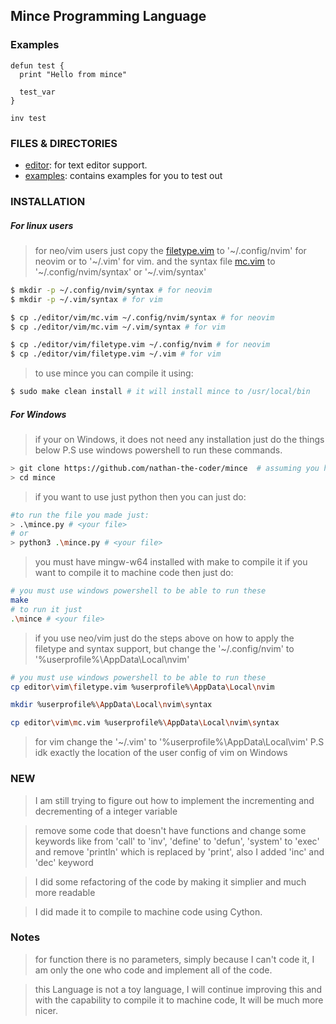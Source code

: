 ## Mince Programming Language


### Examples

```mince
defun test {
  print "Hello from mince"

  test_var
}

inv test
```


### FILES & DIRECTORIES
- [editor](./editor): for text editor support. 
- [examples](./examples): contains examples for you to test out

### INSTALLATION
##### For linux users
> for neo/vim users just copy the [filetype.vim](./editor/vim/filetype.vim)
> to '~/.config/nvim' for neovim or to '~/.vim' for vim.
> and the syntax file [mc.vim](./editor/vim/mc.vim) to '~/.config/nvim/syntax' or '~/.vim/syntax'

```bash
$ mkdir -p ~/.config/nvim/syntax # for neovim
$ mkdir -p ~/.vim/syntax # for vim

$ cp ./editor/vim/mc.vim ~/.config/nvim/syntax # for neovim
$ cp ./editor/vim/mc.vim ~/.vim/syntax # for vim

$ cp ./editor/vim/filetype.vim ~/.config/nvim # for neovim
$ cp ./editor/vim/filetype.vim ~/.vim # for vim

```

> to use mince you can compile it using:

```bash
$ sudo make clean install # it will install mince to /usr/local/bin
```

##### For Windows
> if your on Windows, it does not need any installation 
> just do the things below
> P.S use windows powershell to run these commands.

```bash
> git clone https://github.com/nathan-the-coder/mince  # assuming you have git installed 
> cd mince
```

> if you want to use just python then you can just do:

```bash
#to run the file you made just:
> .\mince.py # <your file>
# or
> python3 .\mince.py # <your file>
```

> you must have mingw-w64 installed with make to compile it
> if you want to compile it to machine code then just do:
```bash
# you must use windows powershell to be able to run these
make  
# to run it just 
.\mince # <your file>
```

> if you use neo/vim just do the steps above on how to apply the filetype 
> and syntax support, but change the '~/.config/nvim' to '%userprofile%\AppData\Local\nvim'
```bash
# you must use windows powershell to be able to run these
cp editor\vim\filetype.vim %userprofile%\AppData\Local\nvim

mkdir %userprofile%\AppData\Local\nvim\syntax

cp editor\vim\mc.vim %userprofile%\AppData\Local\nvim\syntax
```
> for vim change the '~/.vim' to '%userprofile%\AppData\Local\vim'
> P.S idk exactly the location of the user config of vim on Windows


### NEW
> I am still trying to figure out how to implement
> the incrementing and decrementing of a integer variable 

> remove some code that doesn't have functions and 
> change some keywords like from 'call' to 'inv',
> 'define' to 'defun', 'system' to 'exec'
> and remove 'println' which is replaced by 'print',
> also I added 'inc' and 'dec' keyword

> I did some refactoring of the code by making it simplier
> and much more readable

> I did made it to compile to machine code using Cython.

### Notes

> for function there is no parameters,
> simply because I can't code it, 
> I am only the one who code and implement 
> all of the code.

> this Language is not a toy language, 
> I will continue improving this and 
> with the capability to compile it 
> to machine code, It will be much more nicer.
